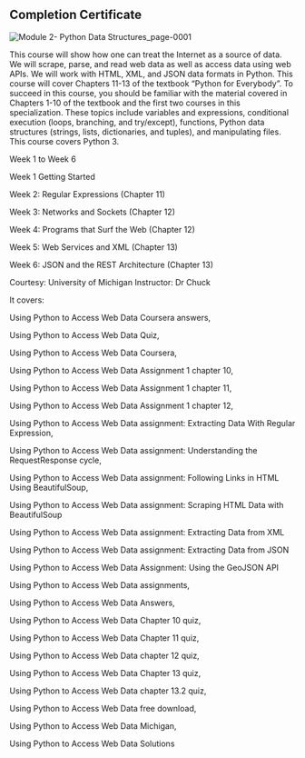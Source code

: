 ## Completion Certificate
![Module 2- Python Data Structures_page-0001](https://github.com/Sayan-Dutta-1/Python-Data-Structures---Coursera/assets/113238898/5752924b-5527-426c-9cb3-76f569793f6a)


This course will show how one can treat the Internet as a source of data.  We will scrape, parse, and read web data as well as access data using web APIs.  We will work with HTML, XML, and JSON data formats in Python.  This course will cover Chapters 11-13 of the textbook “Python for Everybody”. To succeed in this course, you should be familiar with the material covered in Chapters 1-10 of the textbook and the first two courses in this specialization.  These topics include variables and expressions, conditional execution (loops, branching, and try/except), functions, Python data structures (strings, lists, dictionaries, and tuples), and manipulating files.  This course covers Python 3.

Week 1 to Week 6

Week 1 Getting Started

Week 2: Regular Expressions (Chapter 11)

Week 3: Networks and Sockets (Chapter 12)

Week 4: Programs that Surf the Web (Chapter 12)

Week 5:  Web Services and XML (Chapter 13)

Week 6: JSON and the REST Architecture (Chapter 13)

Courtesy:
University of Michigan
Instructor: Dr Chuck

It covers:

Using Python to Access Web Data Coursera answers,

Using Python to Access Web Data Quiz,

Using Python to Access Web Data Coursera,

Using Python to Access Web Data Assignment 1 chapter 10,

Using Python to Access Web Data Assignment 1 chapter 11,

Using Python to Access Web Data Assignment 1 chapter 12,

Using Python to Access Web Data assignment: Extracting Data With Regular Expression,

Using Python to Access Web Data assignment: Understanding the RequestResponse cycle,

Using Python to Access Web Data assignment: Following Links in HTML Using BeautifulSoup,

Using Python to Access Web Data assignment: Scraping HTML Data with BeautifulSoup

Using Python to Access Web Data assignment: Extracting Data from XML

Using Python to Access Web Data assignment: Extracting Data from JSON

Using Python to Access Web Data Assignment: Using the GeoJSON API

Using Python to Access Web Data assignments,

Using Python to Access Web Data Answers,

Using Python to Access Web Data Chapter 10 quiz,

Using Python to Access Web Data Chapter 11 quiz,

Using Python to Access Web Data chapter 12 quiz,

Using Python to Access Web Data Chapter 13 quiz,

Using Python to Access Web Data chapter 13.2 quiz,


Using Python to Access Web Data free download,

Using Python to Access Web Data Michigan,

Using Python to Access Web Data Solutions
